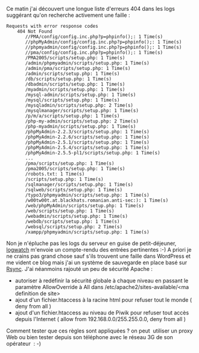 <!-- title: Un peu de sécurité Apache -->
<!-- category: Hébergement -->

Ce matin j'ai découvert une longue liste d'erreurs 404 dans les logs suggérant
qu'on recherche activement une faille<!-- more --> :

    Requests with error response codes
        404 Not Found
           //PMA/config/config.inc.php?p=phpinfo();: 1 Time(s)
           //phpMyAdmin/config/config.inc.php?p=phpinfo();: 1 Time(s)
           //phpmyadmin/config/config.inc.php?p=phpinfo();: 1 Time(s)
           //pma/config/config.inc.php?p=phpinfo();: 1 Time(s)
           /PMA2005/scripts/setup.php: 1 Time(s)
           /admin/phpmyadmin/scripts/setup.php: 1 Time(s)
           /admin/pma/scripts/setup.php: 1 Time(s)
           /admin/scripts/setup.php: 1 Time(s)
           /db/scripts/setup.php: 1 Time(s)
           /dbadmin/scripts/setup.php: 1 Time(s)
           /myadmin/scripts/setup.php: 1 Time(s)
           /mysql-admin/scripts/setup.php: 1 Time(s)
           /mysql/scripts/setup.php: 1 Time(s)
           /mysqladmin/scripts/setup.php: 2 Time(s)
           /mysqlmanager/scripts/setup.php: 1 Time(s)
           /p/m/a/scripts/setup.php: 1 Time(s)
           /php-my-admin/scripts/setup.php: 2 Time(s)
           /php-myadmin/scripts/setup.php: 1 Time(s)
           /phpMyAdmin-2.2.3/scripts/setup.php: 1 Time(s)
           /phpMyAdmin-2.2.6/scripts/setup.php: 1 Time(s)
           /phpMyAdmin-2.5.1/scripts/setup.php: 1 Time(s)
           /phpMyAdmin-2.5.4/scripts/setup.php: 1 Time(s)
           /phpMyAdmin-2.5.5-pl1/scripts/setup.php: 1 Time(s)
           ...
           /pma/scripts/setup.php: 1 Time(s)
           /pma2005/scripts/setup.php: 1 Time(s)
           /robots.txt: 1 Time(s)
           /scripts/setup.php: 1 Time(s)
           /sqlmanager/scripts/setup.php: 1 Time(s)
           /sqlweb/scripts/setup.php: 1 Time(s)
           /typo3/phpmyadmin/scripts/setup.php: 1 Time(s)
           /w00tw00t.at.blackhats.romanian.anti-sec:): 1 Time(s)
           /web/phpMyAdmin/scripts/setup.php: 1 Time(s)
           /web/scripts/setup.php: 1 Time(s)
           /webadmin/scripts/setup.php: 1 Time(s)
           /webdb/scripts/setup.php: 1 Time(s)
           /websql/scripts/setup.php: 2 Time(s)
           /xampp/phpmyadmin/scripts/setup.php: 1 Time(s)

Non je n'épluche pas les logs du serveur en guise de petit-déjeuner,
[logwatch](http://www.logwatch.org/) m'envoie un compte-rendu des entrées
pertinentes :-) A priori je ne crains pas grand chose sauf s'ils trouvent une
faille dans WordPress et me vident ce blog mais j'ai un système de sauvegarde
en place basé sur [Rsync](http://fr.wikipedia.org/wiki/Rsync). J'ai néanmoins
rajouté un peu de sécurité Apache :

-    autoriser à redéfinir la sécurité globale à chaque niveau en passant le
paramètre AllowOverride à All dans /etc/apache2/sites-available/&lt;ma
definition de site&gt;
-    ajout d'un fichier.htaccess à la racine html pour refuser tout le monde ( deny
from all )
-    ajout d'un fichier.htaccess au niveau de Piwik pour refuser tout accès depuis
l'Internet ( allow from 192.168.0.0/255.255.0.0, deny from all )

Comment tester que ces règles sont appliquées ? on peut  utiliser un proxy
Web ou bien tester depuis son téléphone avec le réseau 3G de son opérateur  :
-)
